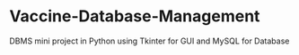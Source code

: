 # Vaccine-Database-Management
DBMS mini project in Python using Tkinter for GUI and MySQL for Database 
